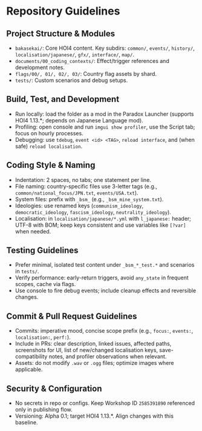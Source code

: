 # Repository Guidelines

## Project Structure & Modules
- `bakasekai/`: Core HOI4 content. Key subdirs: `common/`, `events/`, `history/`, `localisation/japanese/`, `gfx/`, `interface/`, `map/`.
- `documents/00_coding_contexts/`: Effect/trigger references and development notes.
- `flags/00/, 01/, 02/, 03/`: Country flag assets by shard.
- `tests/`: Custom scenarios and debug setups.

## Build, Test, and Development
- Run locally: load the folder as a mod in the Paradox Launcher (supports HOI4 1.13.*; depends on Japanese Language mod).
- Profiling: open console and run `imgui show profiler`, use the Script tab; focus on hourly processes.
- Debugging: use `tdebug`, `event <id> <TAG>`, `reload interface`, and (when safe) `reload localisation`.

## Coding Style & Naming
- Indentation: 2 spaces, no tabs; one statement per line.
- File naming: country-specific files use 3-letter tags (e.g., `common/national_focus/JPN.txt`, `events/USA.txt`).
- System files: prefix with `_bsm_` (e.g., `_bsm_mine_system.txt`).
- Ideologies: use renamed keys (`communism_ideology`, `democratic_ideology`, `fascism_ideology`, `neutrality_ideology`).
- Localisation: in `localisation/japanese/*.yml` with `l_japanese:` header; UTF-8 with BOM; keep keys consistent and use variables like `[?var]` when needed.

## Testing Guidelines
- Prefer minimal, isolated test content under `_bsm_*_test.*` and scenarios in `tests/`.
- Verify performance: early-return triggers, avoid `any_state` in frequent scopes, cache via flags.
- Use console to fire debug events; include cleanup effects and reversible changes.

## Commit & Pull Request Guidelines
- Commits: imperative mood, concise scope prefix (e.g., `focus:`, `events:`, `localisation:`, `perf:`).
- Include in PRs: clear description, linked issues, affected paths, screenshots for UI, list of new/changed localisation keys, save-compatibility notes, and profiler observations when relevant.
- Assets: do not modify `.wav` or `.ogg` files; optimize images where applicable.

## Security & Configuration
- No secrets in repo or configs. Keep Workshop ID `2585391890` referenced only in publishing flow.
- Versioning: Alpha 0.1; target HOI4 1.13.*. Align changes with this baseline.
